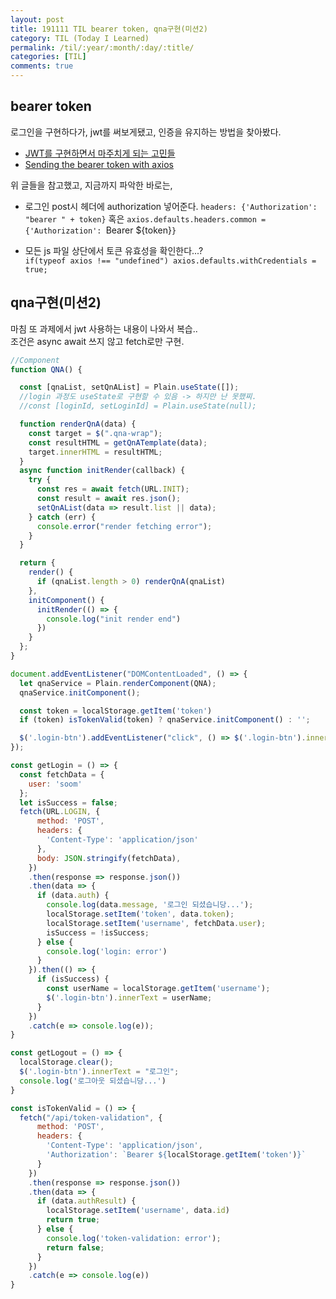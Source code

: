 ```yaml
---
layout: post
title: 191111 TIL bearer token, qna구현(미션2)
category: TIL (Today I Learned)
permalink: /til/:year/:month/:day/:title/
categories: [TIL]
comments: true
---
```


## bearer token

로그인을 구현하다가, jwt를 써보게됐고, 인증을 유지하는 방법을 찾아봤다. 

- [JWT를 구현하면서 마주치게 되는 고민들](https://swalloow.github.io/implement-jwt)
- [Sending the bearer token with axios](https://stackoverflow.com/questions/40988238/sending-the-bearer-token-with-axios)

위 글들을 참고했고, 지금까지 파악한 바로는,

- 로그인 post시 헤더에 authorization 넣어준다. 
  `headers: {'Authorization': "bearer " + token}` 
  혹은 
  `axios.defaults.headers.common = {'Authorization': `Bearer ${token}`}`

- 모든 js 파일 상단에서 토큰 유효성을 확인한다...?   
   `if(typeof axios !== "undefined") axios.defaults.withCredentials = true;`

## qna구현(미션2)

마침 또 과제에서 jwt 사용하는 내용이 나와서 복습..  
조건은 async await 쓰지 않고 fetch로만 구현. 


```js
//Component
function QNA() {

  const [qnaList, setQnAList] = Plain.useState([]);
  //login 과정도 useState로 구현할 수 있음 -> 하지만 난 못했찌.
  //const [loginId, setLoginId] = Plain.useState(null);

  function renderQnA(data) {
    const target = $(".qna-wrap");
    const resultHTML = getQnATemplate(data);
    target.innerHTML = resultHTML;
  }
  async function initRender(callback) {
    try {
      const res = await fetch(URL.INIT);
      const result = await res.json();
      setQnAList(data => result.list || data);
    } catch (err) {
      console.error("render fetching error");
    }
  }

  return {
    render() {
      if (qnaList.length > 0) renderQnA(qnaList)
    },
    initComponent() {
      initRender(() => {
        console.log("init render end")
      })
    }
  };
}

document.addEventListener("DOMContentLoaded", () => {
  let qnaService = Plain.renderComponent(QNA);
  qnaService.initComponent();

  const token = localStorage.getItem('token')
  if (token) isTokenValid(token) ? qnaService.initComponent() : '';

  $('.login-btn').addEventListener("click", () => $('.login-btn').innerText === '로그인' ? getLogin() : getLogout())
});

const getLogin = () => {
  const fetchData = {
    user: 'soom'
  };
  let isSuccess = false;
  fetch(URL.LOGIN, {
      method: 'POST',
      headers: {
        'Content-Type': 'application/json'
      },
      body: JSON.stringify(fetchData),
    })
    .then(response => response.json())
    .then(data => {
      if (data.auth) {
        console.log(data.message, '로그인 되셨습니당...');
        localStorage.setItem('token', data.token);
        localStorage.setItem('username', fetchData.user);
        isSuccess = !isSuccess;
      } else {
        console.log('login: error')
      }
    }).then(() => {
      if (isSuccess) {
        const userName = localStorage.getItem('username');
        $('.login-btn').innerText = userName;
      }
    })
    .catch(e => console.log(e));
}

const getLogout = () => {
  localStorage.clear();
  $('.login-btn').innerText = "로그인";
  console.log('로그아웃 되셨습니당...')
}

const isTokenValid = () => {
  fetch("/api/token-validation", {
      method: 'POST',
      headers: {
        'Content-Type': 'application/json',
        'Authorization': `Bearer ${localStorage.getItem('token')}`
      }
    })
    .then(response => response.json())
    .then(data => {
      if (data.authResult) {
        localStorage.setItem('username', data.id)
        return true;
      } else {
        console.log('token-validation: error');
        return false;
      }
    })
    .catch(e => console.log(e))
}
```
